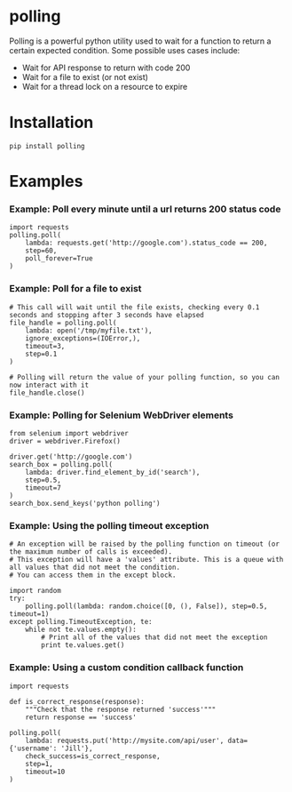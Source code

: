 polling
=============

Polling is a powerful python utility used to wait for a function to return a certain expected condition.
Some possible uses cases include:

- Wait for API response to return with code 200
- Wait for a file to exist (or not exist)
- Wait for a thread lock on a resource to expire

# Installation

    pip install polling

# Examples

### Example: Poll every minute until a url returns 200 status code

    import requests
    polling.poll(
        lambda: requests.get('http://google.com').status_code == 200,
        step=60,
        poll_forever=True
    )

### Example: Poll for a file to exist

    # This call will wait until the file exists, checking every 0.1 seconds and stopping after 3 seconds have elapsed
    file_handle = polling.poll(
        lambda: open('/tmp/myfile.txt'),
        ignore_exceptions=(IOError,),
        timeout=3,
        step=0.1
    )

    # Polling will return the value of your polling function, so you can now interact with it
    file_handle.close()
    
### Example: Polling for Selenium WebDriver elements

    from selenium import webdriver
    driver = webdriver.Firefox()
    
    driver.get('http://google.com')
    search_box = polling.poll(
        lambda: driver.find_element_by_id('search'),
        step=0.5,
        timeout=7
    )
    search_box.send_keys('python polling')

### Example: Using the polling timeout exception

    # An exception will be raised by the polling function on timeout (or the maximum number of calls is exceeded).
    # This exception will have a 'values' attribute. This is a queue with all values that did not meet the condition.
    # You can access them in the except block.

    import random
    try:
        polling.poll(lambda: random.choice([0, (), False]), step=0.5, timeout=1)
    except polling.TimeoutException, te:
        while not te.values.empty():
            # Print all of the values that did not meet the exception
            print te.values.get()


### Example: Using a custom condition callback function

    import requests

    def is_correct_response(response):
        """Check that the response returned 'success'"""
        return response == 'success'

    polling.poll(
        lambda: requests.put('http://mysite.com/api/user', data={'username': 'Jill'},
        check_success=is_correct_response,
        step=1,
        timeout=10
    )

